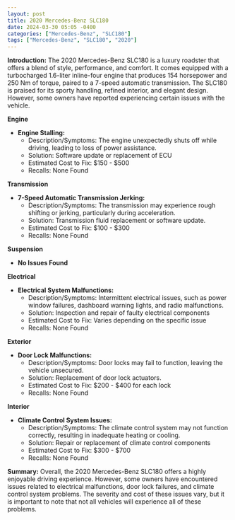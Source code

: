 ```yaml
---
layout: post
title: 2020 Mercedes-Benz SLC180
date: 2024-03-30 05:05 -0400
categories: ["Mercedes-Benz", "SLC180"]
tags: ["Mercedes-Benz", "SLC180", "2020"]
---
```

**Introduction:**
The 2020 Mercedes-Benz SLC180 is a luxury roadster that offers a blend of style, performance, and comfort. It comes equipped with a turbocharged 1.6-liter inline-four engine that produces 154 horsepower and 250 Nm of torque, paired to a 7-speed automatic transmission. The SLC180 is praised for its sporty handling, refined interior, and elegant design. However, some owners have reported experiencing certain issues with the vehicle.

**Engine**
- **Engine Stalling:**
  - Description/Symptoms: The engine unexpectedly shuts off while driving, leading to loss of power assistance.
  - Solution: Software update or replacement of ECU
  - Estimated Cost to Fix: $150 - $500
  - Recalls: None Found

**Transmission**
- **7-Speed Automatic Transmission Jerking:**
  - Description/Symptoms: The transmission may experience rough shifting or jerking, particularly during acceleration.
  - Solution: Transmission fluid replacement or software update.
  - Estimated Cost to Fix: $100 - $300
  - Recalls: None Found

**Suspension**
- **No Issues Found**

**Electrical**
- **Electrical System Malfunctions:**
  - Description/Symptoms: Intermittent electrical issues, such as power window failures, dashboard warning lights, and radio malfunctions.
  - Solution: Inspection and repair of faulty electrical components
  - Estimated Cost to Fix: Varies depending on the specific issue
  - Recalls: None Found

**Exterior**
- **Door Lock Malfunctions:**
  - Description/Symptoms: Door locks may fail to function, leaving the vehicle unsecured.
  - Solution: Replacement of door lock actuators.
  - Estimated Cost to Fix: $200 - $400 for each lock
  - Recalls: None Found

**Interior**
- **Climate Control System Issues:**
  - Description/Symptoms: The climate control system may not function correctly, resulting in inadequate heating or cooling.
  - Solution: Repair or replacement of climate control components
  - Estimated Cost to Fix: $300 - $700
  - Recalls: None Found

**Summary:**
Overall, the 2020 Mercedes-Benz SLC180 offers a highly enjoyable driving experience. However, some owners have encountered issues related to electrical malfunctions, door lock failures, and climate control system problems. The severity and cost of these issues vary, but it is important to note that not all vehicles will experience all of these problems.
